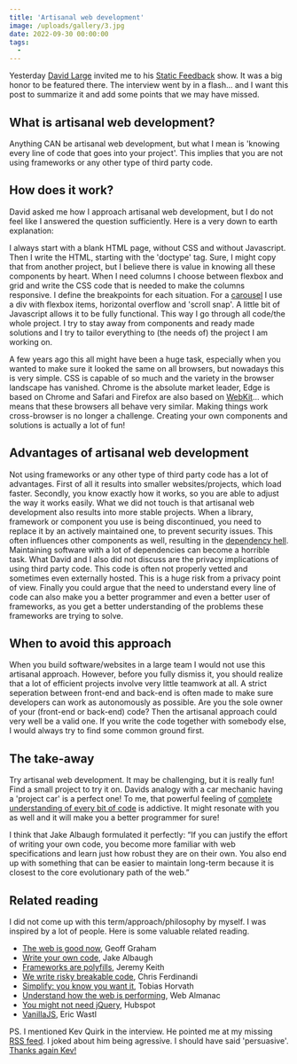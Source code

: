 ```yaml
---
title: 'Artisanal web development'
image: /uploads/gallery/3.jpg
date: 2022-09-30 00:00:00
tags:
  -
---
```


Yesterday [David Large](https://www.linkedin.com/in/david-large-4875b81b2/?originalSubdomain=nz) invited me to his [Static Feedback](https://www.youtube.com/watch?v=MuAe7aZu0Nw) show. It was a big honor to be featured there. The interview went by in a flash... and I want this post to summarize it and add some points that we may have missed.

## What is artisanal web development?

Anything CAN be artisanal web development, but what I mean is 'knowing every line of code that goes into your project'. This implies that you are not using frameworks or any other type of third party code. 

## How does it work?

David asked me how I approach artisanal web development, but I do not feel like I answered the question sufficiently. Here is a very down to earth explanation: 

I always start with a blank HTML page, without CSS and without Javascript. Then I write the HTML, starting with the 'doctype' tag. Sure, I might copy that from another project, but I believe there is value in knowing all these components by heart. When I need columns I choose between flexbox and grid and write the CSS code that is needed to make the columns responsive. I define the breakpoints for each situation. For a [carousel](https://codepen.io/joosts/pen/MWJBPgo) I use a div with flexbox items, horizontal overflow and 'scroll snap'. A little bit of Javascript allows it to be fully functional. This way I go through all code/the whole project. I try to stay away from components and ready made solutions and I try to tailor everything to (the needs of) the project I am working on.

A few years ago this all might have been a huge task, especially when you wanted to make sure it looked the same on all browsers, but nowadays this is very simple. CSS is capable of so much and the variety in the browser landscape has vanished. Chrome is the absolute market leader, Edge is based on Chrome and Safari and Firefox are also based on [WebKit](https://en.wikipedia.org/wiki/List_of_web_browsers#WebKit-based)... which means that these browsers all behave very similar. Making things work cross-browser is no longer a challenge. Creating your own components and solutions is actually a lot of fun!

## Advantages of artisanal web development

Not using frameworks or any other type of third party code has a lot of advantages. First of all it results into smaller websites/projects, which load faster. Secondly, you know exactly how it works, so you are able to adjust the way it works easily. What we did not touch is that artisanal web development also results into more stable projects. When a library, framework or component you use is being discontinued, you need to replace it by an actively maintained one, to prevent security issues. This often influences other components as well, resulting in the [dependency hell](https://en.wikipedia.org/wiki/Dependency_hell). Maintaining software with a lot of dependencies can become a horrible task. What David and I also did not discuss are the privacy implications of using third party code. This code is often not properly vetted and sometimes even externally hosted. This is a huge risk from a privacy point of view. Finally you could argue that the need to understand every line of code can also make you a better programmer and even a better user of frameworks, as you get a better understanding of the problems these frameworks are trying to solve.

## When to avoid this approach

When you build software/websites in a large team I would not use this artisanal approach. However, before you fully dismiss it, you should realize that a lot of efficient projects involve very little teamwork at all. A strict seperation between front-end and back-end is often made to make sure developers can work as autonomously as possible. Are you the sole owner of your (front-end or back-end) code? Then the artisanal approach could very well be a valid one. If you write the code together with somebody else, I would always try to find some common ground first.

## The take-away

Try artisanal web development. It may be challenging, but it is really fun! Find a small project to try it on. Davids analogy with a car mechanic having a 'project car' is a perfect one! To me, that powerful feeling of [complete understanding of every bit of code](https://www.usecue.com/blog/code-warriors/) is addictive. It might resonate with you as well and it will make you a better programmer for sure! 

I think that Jake Albaugh formulated it perfectly: “If you can justify the effort of writing your own code, you become more familiar with web specifications and learn just how robust they are on their own. You also end up with something that can be easier to maintain long-term because it is closest to the core evolutionary path of the web.”

## Related reading

I did not come up with this term/approach/philosophy by myself. I was inspired by a lot of people. Here is some valuable related reading.

- [The web is good now](https://css-tricks.com/the-web-is-good-now/), Geoff Graham
- [Write your own code](https://css-tricks.com/embrace-your-codes-transience/), Jake Albaugh
- [Frameworks are polyfills](https://adactio.com/journal/17309), Jeremy Keith
- [We write risky breakable code](https://gomakethings.com/web-tech-is-better.-developer-norms-are-worse./), Chris Ferdinandi
- [Simplify: you know you want it](https://tobyx.com/2015/jekyll-vs-world), Tobias Horvath
- [Understand how the web is performing](https://almanac.httparchive.org/en/), Web Almanac
- [You might not need jQuery](https://youmightnotneedjquery.com/), Hubspot
- [VanillaJS](http://vanilla-js.com/), Eric Wastl

PS. I mentioned Kev Quirk in the interview. He pointed me at my missing [RSS feed](https://kevquirk.com/why-having-a-full-post-rss-feed-is-a-good-idea/). I joked about him being agressive. I should have said 'persuasive'. [Thanks again Kev!](https://www.usecue.com/blog/thanks-to-kev-quirk/)
